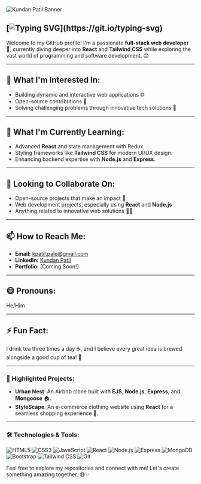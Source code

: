 
<img src="https://capsule-render.vercel.app/api?type=waving&height=300&color=gradient&text=Kundan%20Patil&fontColor=F5F5F5&fontSize=80&fontAlign=51&animation=twinkling&desc=Full%20Stack%20Developer%20|%20Building%20intelligent%20experiences%20with%20code%20✨&descAlign=50&descAlignY=93" alt="Kundan Patil Banner" />




## [![Typing SVG](https://readme-typing-svg.herokuapp.com?font=Fira+Code&weight=450&size=30&duration=3000&pause=500&width=435&lines=+Hello%2C+There!+%F0%9F%91%8B;This+is+Kundan+Patil+;Nice+to++e-meet+you+!)](https://git.io/typing-svg)


Welcome to my GitHub profile! I'm a passionate **full-stack web developer** 🚀, currently diving deeper into **React** and **Tailwind CSS** while exploring the vast world of programming and software development. 😊

---

## 👀 What I'm Interested In:
- Building dynamic and interactive web applications 🌐
- Open-source contributions 🤝
- Solving challenging problems through innovative tech solutions 🔧

---

## 🌱 What I'm Currently Learning:
- Advanced **React** and state management with Redux.
- Styling frameworks like **Tailwind CSS** for modern UI/UX design.
- Enhancing backend expertise with **Node.js** and **Express**.

---

## 💞️ Looking to Collaborate On:
- Open-source projects that make an impact 🌟
- Web development projects, especially using **React** and **Node.js**
- Anything related to innovative web solutions 🧑‍💻

---

## 📫 How to Reach Me:
- **Email:** [kpatil.pale@gmail.com](mailto:kpatil.pale@gmail.com)
- **LinkedIn:** [Kundan Patil](https://www.linkedin.com/in/kundan-patil7/)
- **Portfolio:** [Coming Soon!]

---

## 😄 Pronouns:
He/Him

---

## ⚡ Fun Fact:
I drink tea three times a day ☕, and I believe every great idea is brewed alongside a good cup of tea! 🍵

---

### 🌟 Highlighted Projects:
- **Urban Nest**: An Airbnb clone built with **EJS**, **Node.js**, **Express**, and **Mongoose** 🏠.
- **StyleScape**: An e-commerce clothing website using **React** for a seamless shopping experience 👕.

---

### 🛠️ Technologies & Tools:

![HTML5](https://img.shields.io/badge/-HTML5-E34F26?style=flat-square&logo=html5&logoColor=white)
![CSS3](https://img.shields.io/badge/-CSS3-1572B6?style=flat-square&logo=css3&logoColor=white)
![JavaScript](https://img.shields.io/badge/-JavaScript-F7DF1E?style=flat-square&logo=javascript&logoColor=black)
![React](https://img.shields.io/badge/-React-61DAFB?style=flat-square&logo=react&logoColor=black)
![Node.js](https://img.shields.io/badge/-Node.js-339933?style=flat-square&logo=node.js&logoColor=white)
![Express](https://img.shields.io/badge/-Express-000000?style=flat-square&logo=express&logoColor=white)
![MongoDB](https://img.shields.io/badge/-MongoDB-47A248?style=flat-square&logo=mongodb&logoColor=white)
![Bootstrap](https://img.shields.io/badge/-Bootstrap-563D7C?style=flat-square&logo=bootstrap&logoColor=white)
![Tailwind CSS](https://img.shields.io/badge/-TailwindCSS-38B2AC?style=flat-square&logo=tailwind-css&logoColor=white)
![Git](https://img.shields.io/badge/-Git-F05032?style=flat-square&logo=git&logoColor=white)

Feel free to explore my repositories and connect with me! Let's create something amazing together. 😄✨
